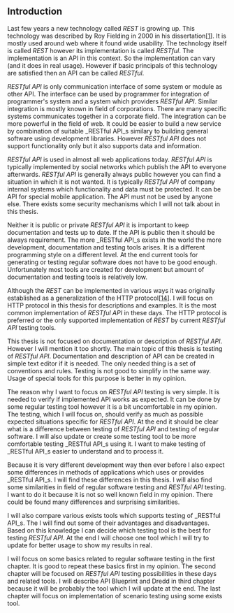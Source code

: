 ## Introduction

Last few years a new technology called _REST_ is growing up. This technology was described by Roy Fielding in 2000 in his dissertation[[1](../README.md/#Fielding2000)]. It is mostly used around web where it found wide usability. The technology itself is called _REST_ however its implementation is called _RESTful_. The implementation is an API in this context. So the implementation can vary (and it does in real usage). However if basic principals of this technology are satisfied then an API can be called _RESTful_.

_RESTful API_ is only communication interface of some system or module as other API. The interface can be used by programmer for integration of programmer's system and a system which providers _RESTful API_. Similar integration is mostly known in field of corporations. There are many specific systems communicates together in a corporate field. The integration can be more powerful in the field of web. It could be easier to build a new service by combination of suitable _RESTful API_s similary to building general software using development libraries. However _RESTful API_ does not support functionality only but it also supports data and information.

_RESTful API_ is used in almost all web applications today. _RESTful API_ is typically implemented by social networks which publish the API to everyone afterwards. _RESTful API_ is generally always public however you can find a situation in which it is not wanted. It is typically _RESTful API_ of company internal systems which functionality and data must be protected. It can be API for special mobile application. The API must not be used by anyone else. There exists some security mechanisms which I will not talk about in this thesis.

Neither it is public or private _RESTful API_ it is important to keep documentation and tests up to date. If the API is public then it should be always requirement. The more _RESTful API_s exists in the world the more development, documentation and testing tools arises. It is a different programming style on a different level. At the end current tools for generating or testing regular software does not have to be good enough. Unfortunately most tools are created for development but amount of documentation and testing tools is relatively low.

Although the _REST_ can be implemented in various ways it was originally established as a generalization of the HTTP protocol[[14](../README.md/#HTTP)]. I will focus on HTTP protocol in this thesis for descriptions and examples. It is the most common implementation of _RESTful API_ in these days. The HTTP protocol is preferred or the only supported implementation of _REST_ by current _RESTful API_ testing tools.

This thesis is not focused on documentation or description of _RESTful API_. However I will mention it too shortly. The main topic of this thesis is testing of _RESTful API_. Documentation and description of API can be created in simple text editor if it is needed. The only needed thing is a set of conventions and rules. Testing is not good to simplify in the same way. Usage of special tools for this purpose is better in my opinion.

The reason why I want to focus on _RESTful API_ testing is very simple. It is needed to verify if implemented API works as expected. It can be done by some regular testing tool however it is a bit uncomfortable in my opinion. The testing, which I will focus on, should verify as much as possible expected situations specific for _RESTful API_. At the end it should be clear what is a difference between testing of _RESTful API_ and testing of regular software. I will also update or create some testing tool to be more comfortable testing _RESTful API_s using it. I want to make testing of _RESTful API_s easier to understand and to process it.

Because it is very different development way then ever before I also expect some differences in methods of applications which uses or provides _RESTful API_s. I will find these differences in this thesis. I will also find some similarities in field of regular software testing and _RESTful API_ testing. I want to do it because it is not so well known field in my opinion. There could be found many differences and surprising similarities.

I will also compare various exists tools which supports testing of _RESTful API_s. The I will find out some of their advantages and disadvantages. Based on this knowledge I can decide which testing tool is the best for testing _RESTful API_. At the end I will choose one tool which I will try to update for better usage to show my results in real.

I will focus on some basics related to regular software testing in the first chapter. It is good to repeat these basics first in my opinion. The second chapter will be focused on _RESTful API_ testing possibilities in these days and related tools. I will describe API Blueprint and Dredd in third chapter because it will be probably the tool which I will update at the end. The last chapter will focus on implementation of scenario testing using some exists tool.
